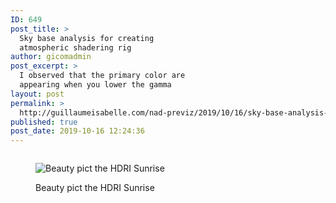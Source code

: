 ```yaml
---
ID: 649
post_title: >
  Sky base analysis for creating
  atmospheric shadering rig
author: gicomadmin
post_excerpt: >
  I observed that the primary color are
  appearing when you lower the gamma
layout: post
permalink: >
  http://guillaumeisabelle.com/nad-previz/2019/10/16/sky-base-analysis-for-creating-atmospheric-shadering-rig/
published: true
post_date: 2019-10-16 12:24:36
---
```

<!-- wp:image {"id":650} --><figure class="wp-block-image">

<img src="http://guillaumeisabelle.com/nad-previz/wp-content/uploads/sites/19/2019/10/image-32-808x1024.png" alt="" class="wp-image-650" /></figure> <!-- /wp:image -->

<!-- wp:image {"id":653} --><figure class="wp-block-image">

<img src="http://guillaumeisabelle.com/nad-previz/wp-content/uploads/sites/19/2019/10/image-33-1024x937.png" alt="Beauty pict the HDRI Sunrise" class="wp-image-653" /><figcaption>Beauty pict the HDRI Sunrise</figcaption></figure> <!-- /wp:image -->